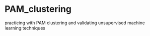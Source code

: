 # PAM_clustering
practicing with PAM clustering and validating unsupervised machine learning techniques
